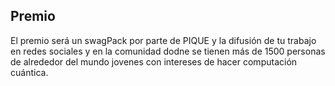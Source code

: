 ## Premio

El premio será un swagPack por parte de PIQUE y la difusión de tu trabajo en redes sociales y en la comunidad dodne se tienen más de 1500 personas de alrededor del mundo jovenes con intereses de hacer computación cuántica.